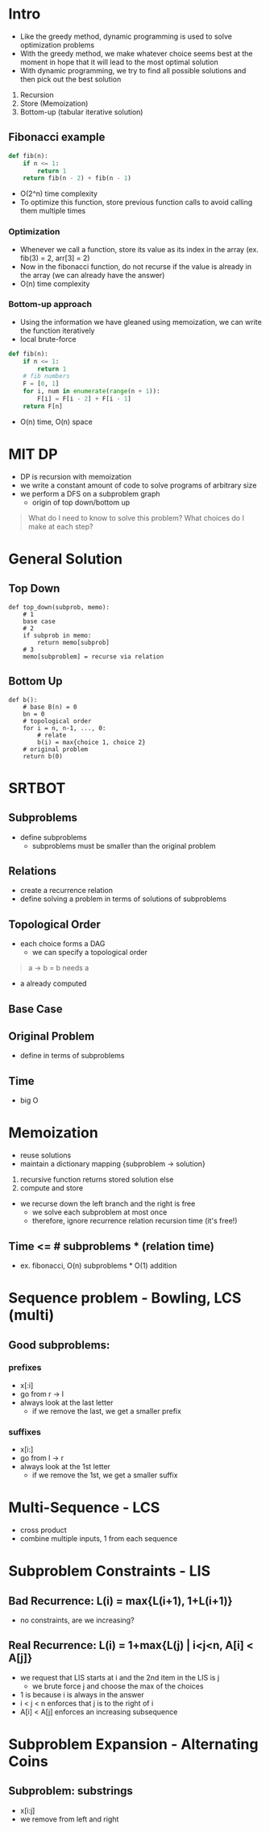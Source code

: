 #  Intro

- Like the greedy method, dynamic programming is used to solve optimization problems
- With the greedy method, we make whatever choice seems best at the moment in hope that it will lead to the most optimal solution
- With dynamic programming, we try to find all possible solutions and then pick out the best solution

1. Recursion
2. Store (Memoization)
3. Bottom-up (tabular iterative solution)
 

## Fibonacci example

```python
def fib(n):
    if n <= 1:
        return 1
    return fib(n - 2) + fib(n - 1)
```

- O(2^n) time complexity
- To optimize this function, store previous function calls to avoid calling them multiple times

### Optimization

- Whenever we call a function, store its value as its index in the array (ex. fib(3) = 2, arr[3] = 2)
- Now in the fibonacci function, do not recurse if the value is already in the array (we can already have the answer)
- O(n) time complexity

### Bottom-up approach

- Using the information we have gleaned using memoization, we can write the function iteratively
- local brute-force

```python
def fib(n):
    if n <= 1:
        return 1
    # fib numbers
    F = [0, 1]
    for i, num in enumerate(range(n + 1)):
        F[i] = F[i - 2] + F[i - 1]
    return F[n]
```

- O(n) time, O(n) space

# MIT DP
- DP is recursion with memoization
- we write a constant amount of code to solve programs of arbitrary size
- we perform a DFS on a subproblem graph
    - origin of top down/bottom up

> What do I need to know to solve this problem?
> What choices do I make at each step?

# General Solution

## Top Down
```
def top_down(subprob, memo):
    # 1
    base case
    # 2
    if subprob in memo:
        return memo[subprob]
    # 3
    memo[subproblem] = recurse via relation
```

## Bottom Up
```
def b():
    # base B(n) = 0
    bn = 0
    # topological order
    for i = n, n-1, ..., 0:
        # relate
        b(i) = max{choice 1, choice 2}
    # original problem
    return b(0)
```

# SRTBOT
## Subproblems
- define subproblems
    - subproblems must be smaller than the original problem
## Relations
- create a recurrence relation
- define solving a problem in terms of solutions of subproblems
## Topological Order
- each choice forms a DAG
    - we can specify a topological order
> a -> b = b needs a
- a already computed
## Base Case
## Original Problem
- define in terms of subproblems
## Time
- big O

# Memoization
- reuse solutions
- maintain a dictionary mapping {subproblem -> solution}
1. recursive function returns stored solution else
2. compute and store
- we recurse down the left branch and the right is free 
    - we solve each subproblem at most once
    - therefore, ignore recurrence relation recursion time (it's free!)
## Time <= # subproblems * (relation time)
- ex. fibonacci, O(n) subproblems * O(1) addition

# Sequence problem - Bowling, LCS (multi)
## Good subproblems:
### prefixes
- x[:i]
- go from r -> l
- always look at the last letter
    - if we remove the last, we get a smaller prefix
### suffixes
- x[i:]
- go from l -> r
- always look at the 1st letter
    - if we remove the 1st, we get a smaller suffix

# Multi-Sequence - LCS
- cross product
- combine multiple inputs, 1 from each sequence

# Subproblem Constraints - LIS
## Bad Recurrence: L(i) = max{L(i+1), 1+L(i+1)}
- no constraints, are we increasing?
## Real Recurrence: L(i) = 1+max{L(j) | i<j<n, A[i] < A[j]}
- we request that LIS starts at i and the 2nd item in the LIS is j
    - we brute force j and choose the max of the choices
- 1 is because i is always in the answer
- i < j < n enforces that j is to the right of i
- A[i] < A[j] enforces an increasing subsequence

# Subproblem Expansion - Alternating Coins
## Subproblem: substrings
- x[i:j]
- we remove from left and right
